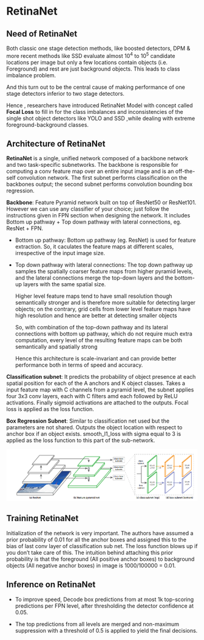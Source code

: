 ﻿# RetinaNet

## Need of RetinaNet

Both classic one stage detection methods, like boosted detectors, DPM & more recent methods like SSD evaluate almost 10<sup>4</sup> to 10<sup>5</sup> candidate locations per image but only a few locations contain objects (i.e. Foreground) and rest are just background objects. This leads to class imbalance problem.

And this turn out to be the central cause of making performance of one stage detectors inferior to two stage detectors.

Hence , researchers have introduced RetinaNet Model with concept called <b>Focal Loss</b> to fill in for the class imbalances and inconsistencies of the single shot object detectors like YOLO and SSD ,while dealing with extreme foreground-background classes.

## Architecture of RetinaNet

<b>RetinaNet</b> is a single, unified network composed of a backbone network and two task-specific subnetworks. The backbone is responsible for computing a conv feature map over an entire input image and is an off-the-self convolution network. The first subnet performs classification on the backbones output; the second subnet performs convolution bounding box regression.

<b>Backbone</b>: Feature Pyramid network built on top of ResNet50 or ResNet101. However we can use any classifier of your choice; just follow the instructions given in FPN section when designing the network. It includes Bottom up pathway + Top down pathway with lateral connections, eg. ResNet + FPN.

  * Bottom up pathway: Bottom up pathway (eg. ResNet) is used for feature extraction. So, it caculates the feature maps at different scales, irrespective of the input image size.

  * Top down pathway with lateral connections: The top down pathway up samples the spatially coarser feature maps from higher pyramid levels, and the lateral connections merge the top-down layers and the bottom-up layers with the same spatial size.

    Higher level feature maps tend to have small resolution though semantically stronger and is therefore more suitable for detecting larger objects; on the contrary, grid cells from lower level feature maps have high resolution and hence are better at detecting smaller objects

    So, with combination of the top-down pathway and its lateral connections with bottom up pathway, which do not require much extra computation, every level of the resulting feature maps can be both semantically and spatially strong

    Hence this architecture is scale-invariant and can provide better performance both in terms of speed and accuracy.

<b>Classification subnet</b>: It predicts the probability of object presence at each spatial position for each of the A anchors and K object classes. Takes a input feature map with C channels from a pyramid level, the subnet applies four 3x3 conv layers, each with C filters amd each followed by ReLU activations. Finally sigmoid activations are attached to the outputs. Focal loss is applied as the loss function.

<b>Box Regression Subnet</b>: Similar to classification net used but the parameters are not shared. Outputs the object location with respect to anchor box if an object exists. smooth_l1_loss with sigma equal to 3 is applied as the loss function to this part of the sub-network.

<p align="center">
<img src="./RetinaNet.png" width="800px" title="RetinaNet">
</p>

## Training RetinaNet
  
Initialization of the network is very important. The authors have assumed a prior probability of 0.01 for all the anchor boxes and assigned this to the bias of last conv layer of classification sub net. The loss function blows up if you don’t take care of this. The intuition behind attaching this prior probability is that the foreground (All positive anchor boxes) to background objects (All negative anchor boxes) in image is 1000/100000 = 0.01.
     
## Inference on RetinaNet
   
* To improve speed, Decode box predictions from at most 1k top-scoring predictions per FPN level, after thresholding the detector confidence at 0.05.

* The top predictions from all levels are merged and non-maximum suppression with a threshold of 0.5 is applied to yield the final decisions.

